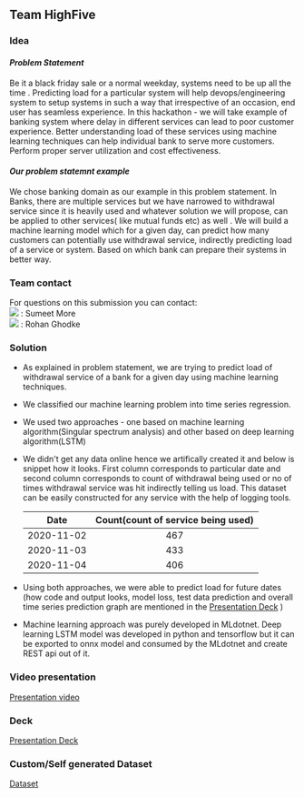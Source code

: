 ## Team HighFive 

### Idea
#### *Problem Statement*
Be it a black friday sale or a normal weekday, systems need to be up all the time . Predicting load for a particular system will help devops/engineering system to setup systems in such a way that irrespective of an occasion, end user has seamless experience.
In this hackathon - we will take example of banking system where delay in different services can lead to poor customer experience. Better understanding load of these services using machine learning techniques can help individual bank to serve more customers. Perform proper server utilization and cost effectiveness. 

#### *Our problem statemnt example*
We chose banking domain as our example in this problem statement. In Banks, there are multiple services but we have narrowed to withdrawal service since it is heavily used and whatever solution we will propose, can be applied to other services( like mutual funds etc) as well . We will build a machine learning model which for a given day, can predict how many customers can potentially  use withdrawal service, indirectly predicting load of a service or system. Based on which bank can prepare their systems in better way.

### Team contact
For questions on this submission you can contact: <br>
<a href="mailto:moresumit416@gmail.com"><img src="https://img.shields.io/badge/gmail-%23DD0031.svg?&style=for-the-badge&logo=gmail&logoColor=white"/></a> : Sumeet More <br>
<a href="mailto:rohan.ghodke@gmail.com"><img src="https://img.shields.io/badge/gmail-%23DD0031.svg?&style=for-the-badge&logo=gmail&logoColor=white"/></a> : Rohan Ghodke 

### Solution
- As explained in problem statement, we are trying to predict load of withdrawal service of a bank for a given day using machine learning techniques.
- We classified our machine learning problem into time series regression.
- We used two approaches -  one based on machine learning algorithm(Singular spectrum analysis) and other based on deep learning algorithm(LSTM)
- We didn't get any data online hence we artifically created it and below is snippet how it looks. First column corresponds to particular date and second column corresponds to count of withdrawal being used or no of times withdrawal service was hit indirectly telling us load. This dataset can be easily constructed for any service with the help of logging tools.

    | Date       | Count(count of service being used) |
    |:------------:|:------------------------------------:|
    | 2020-11-02 | 467                                |
    | 2020-11-03 | 433                                |
    | 2020-11-04 | 406                                |
- Using both approaches, we were able to predict load for future dates (how code and output looks, model loss, test data prediction and overall time series prediction graph are mentioned in the [Presentation Deck](https://docs.google.com/presentation/d/1PXjrO0D6bjDT6jtkItrqFUNXVmp7idSPa-MsqxEwpfE/edit#slide=id.ga241919b73_0_20) )

 - Machine learning approach was purely developed in MLdotnet. Deep learning LSTM model was developed in python and tensorflow but it can be exported to onnx model and consumed by the MLdotnet and create REST api out of it.

### Video presentation
[Presentation video](https://www.awesomescreenshot.com/video/1754881?key=b04496d7acca061ed9c75037e9c87a4a)


### Deck
[Presentation Deck](https://docs.google.com/presentation/d/1PXjrO0D6bjDT6jtkItrqFUNXVmp7idSPa-MsqxEwpfE/edit?usp=sharing)

### Custom/Self generated Dataset
[Dataset](https://drive.google.com/file/d/1V-tfSfxH398WEbatqEDJvW1FoNjEH0fn/view?usp=sharing)





